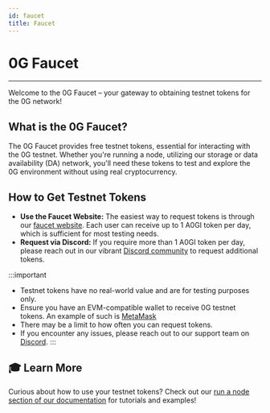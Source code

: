 ```yaml
---
id: faucet
title: Faucet
---
```


# 0G Faucet
---

Welcome to the 0G Faucet – your gateway to obtaining testnet tokens for the 0G network!

## What is the 0G Faucet?

The 0G Faucet provides free testnet tokens, essential for interacting with the 0G testnet. Whether you're running a node, utilizing our storage or data availability (DA) network, you'll need these tokens to test and explore the 0G environment without using real cryptocurrency.

## How to Get Testnet Tokens
- **Use the Faucet Website:** The easiest way to request tokens is through our [faucet website](https://faucet.0g.ai). Each user can receive up to 1 A0GI token per day, which is sufficient for most testing needs.
- **Request via Discord:** If you require more than 1 A0GI token per day, please reach out in our vibrant [Discord community](https://discord.com/invite/0glabs) to request additional tokens.

:::important 
- Testnet tokens have no real-world value and are for testing purposes only.
- Ensure you have an EVM-compatible wallet to receive 0G testnet tokens. An example of such is [MetaMask](https://metamask.io/download/)
- There may be a limit to how often you can request tokens.
- If you encounter any issues, please reach out to our support team on [Discord](https://discord.com/invite/0glabs).
:::

## 🎓 Learn More

Curious about how to use your testnet tokens? Check out our [run a node section of our documentation](../run-a-node/overview.md) for tutorials and examples!
